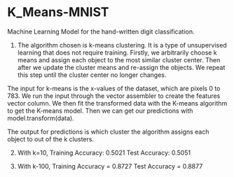 # K_Means-MNIST
Machine Learning Model for the hand-written digit classification.
1.	The algorithm chosen is k-means clustering. It is a type of unsupervised learning that does not require training. Firstly, we arbitrarily choose k means and assign each object to the most similar cluster center. Then after we update the cluster means and re-assign the objects. We repeat this step until the cluster center no longer changes.

The input for k-means is the x-values of the dataset, which are pixels  0 to 783. We run the input through the vector assembler to create the features vector column. We then fit the transformed data with the K-means algorithm to get the K-means model. Then we can get our predictions with model.transform(data).

The output for predictions is which cluster the algorithm assigns each object to out of the k clusters. 

2.	With k=10, 
Training Accuracy: 0.5021
Test Accuracy: 0.5051

3.	With k-100,
Training Accuracy = 0.8727
Test Accuracy = 0.8877
